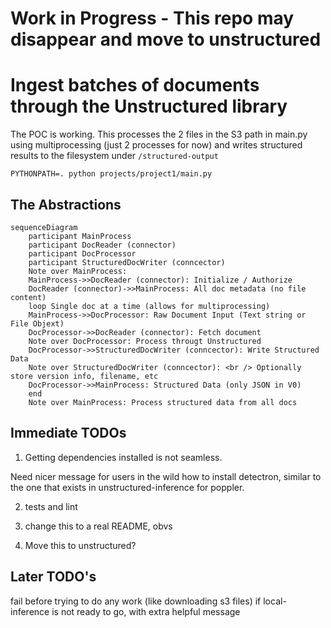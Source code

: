 # Work in Progress - This repo may disappear and move to unstructured

# Ingest batches of documents through the Unstructured library

The POC is working. This processes the 2 files in the S3 path in main.py using multiprocessing (just 2 processes for now) and writes structured results to the filesystem under `/structured-output`

    PYTHONPATH=. python projects/project1/main.py

## The Abstractions


```mermaid
sequenceDiagram
    participant MainProcess
    participant DocReader (connector)
    participant DocProcessor
    participant StructuredDocWriter (conncector)
    Note over MainProcess: 
    MainProcess->>DocReader (connector): Initialize / Authorize
    DocReader (connector)->>MainProcess: All doc metadata (no file content)
    loop Single doc at a time (allows for multiprocessing)
    MainProcess->>DocProcessor: Raw Document Input (Text string or File Objext)
    DocProcessor->>DocReader (connector): Fetch document
    Note over DocProcessor: Process througt Unstructured
    DocProcessor->>StructuredDocWriter (conncector): Write Structured Data
    Note over StructuredDocWriter (conncector): <br /> Optionally store version info, filename, etc
    DocProcessor->>MainProcess: Structured Data (only JSON in V0)
    end
    Note over MainProcess: Process structured data from all docs
```


## Immediate TODOs

1. Getting dependencies installed is not seamless.

Need nicer message for users in the wild how to install detectron, similar to the one that exists in unstructured-inference for poppler.


2. tests and lint

3. change this to a real README, obvs

4. Move this to unstructured?

## Later TODO's
   fail before trying to do any work (like downloading s3 files)
   if local-inference is not ready to go, with extra helpful message


